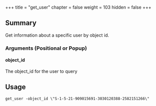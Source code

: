 +++
title = "get_user"
chapter = false
weight = 103
hidden = false
+++

## Summary

Get information about a specific user by object id.

### Arguments (Positional or Popup)


#### object_id
The object_id for the user to query

## Usage
```
get_user -object_id \"S-1-5-21-909015691-3030120388-2582151266\"
```